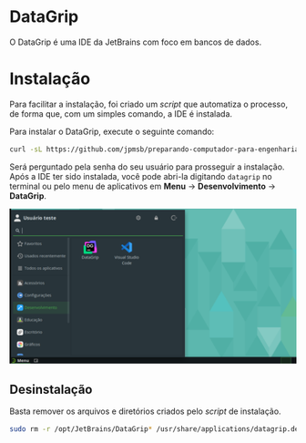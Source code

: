 # DataGrip

O DataGrip é uma IDE da JetBrains com foco em bancos de dados.

# Instalação

Para facilitar a instalação, foi criado um *script* que automatiza o processo, de forma que, com um simples comando, a IDE é instalada.

Para instalar o DataGrip, execute o seguinte comando:

```bash
curl -sL https://github.com/jpmsb/preparando-computador-para-engenharia-de-tele/raw/main/scripts-auxiliares/instalar-datagrip | bash
```

Será perguntado pela senha do seu usuário para prosseguir a instalação. Após a IDE ter sido instalada, você pode abri-la digitando `datagrip` no terminal ou pelo menu de aplicativos em **Menu** &rarr; **Desenvolvimento** &rarr; **DataGrip**.

![](imagens/opensuse_tumbleweed_datagrip_menu.png)

## Desinstalação

Basta remover os arquivos e diretórios criados pelo *script* de instalação.

```bash
sudo rm -r /opt/JetBrains/DataGrip* /usr/share/applications/datagrip.desktop /usr/local/bin/datagrip
```
